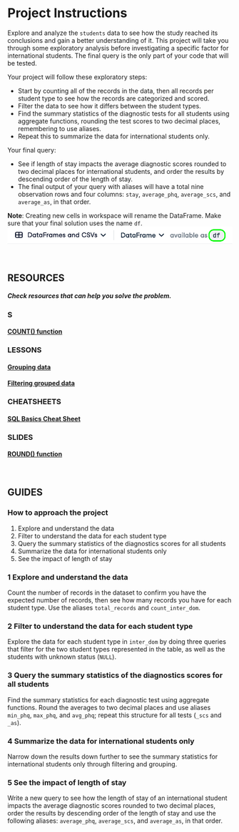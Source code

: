 # Project Instructions

Explore and analyze the `students` data to see how the study reached its conclusions and gain a better understanding of it. This project will take you through some exploratory analysis before investigating a specific factor for international students. The final query is the only part of your code that will be tested.

Your project will follow these exploratory steps:

- Start by counting all of the records in the data, then all records per student type to see how the records are categorized and scored.
- Filter the data to see how it differs between the student types.
- Find the summary statistics of the diagnostic tests for all students using aggregate functions, rounding the test scores to two decimal places, remembering to use aliases.
- Repeat this to summarize the data for international students only.

Your final query:
- See if length of stay impacts the average diagnostic scores rounded to two decimal places for international students, and order the results by descending order of the length of stay.
- The final output of your query with aliases will have a total nine observation rows and four columns: `stay`, `average_phq`, `average_scs`, and `average_as`, in that order.

**Note**: Creating new cells in workspace will rename the DataFrame. Make sure that your final solution uses the name `df`.
![](dfname.png)

<br>

## RESOURCES

##### Check resources that can help you solve the problem.

### S
#### [COUNT() function](https://www.datacamp.com/tutorial/count-sql-function)

### LESSONS
#### [Grouping data](https://campus.datacamp.com/courses/intermediate-sql/sorting-and-grouping-4?ex=5)
#### [Filtering grouped data](https://campus.datacamp.com/courses/intermediate-sql/sorting-and-grouping-4?ex=9)

### CHEATSHEETS
#### [SQL Basics Cheat Sheet](https://www.datacamp.com/cheat-sheet/sql-basics-cheat-sheet)

### SLIDES
#### [ROUND() function](https://campus.datacamp.com/pdf/web/viewer.html?file=https://projector-video-pdf-converter.datacamp.com/29303/chapter3.pdf#page=14)

<br>

## GUIDES

### How to approach the project
1. Explore and understand the data
2. Filter to understand the data for each student type
3. Query the summary statistics of the diagnostics scores for all students
4. Summarize the data for international students only
5. See the impact of length of stay

### 1 Explore and understand the data
Count the number of records in the dataset to confirm you have the expected number of records, then see how many records you have for each student type. Use the aliases `total_records` and `count_inter_dom`.

### 2 Filter to understand the data for each student type
Explore the data for each student type in `inter_dom` by doing three queries that filter for the two student types represented in the table, as well as the students with unknown status (`NULL`).

### 3 Query the summary statistics of the diagnostics scores for all students
Find the summary statistics for each diagnostic test using aggregate functions. Round the averages to two decimal places and use aliases `min_phq`, `max_phq`, and `avg_phq`; repeat this structure for all tests (`_scs` and `_as`).

### 4 Summarize the data for international students only
Narrow down the results down further to see the summary statistics for international students only through filtering and grouping.

### 5 See the impact of length of stay
Write a new query to see how the length of stay of an international student impacts the average diagnostic scores rounded to two decimal places, order the results by descending order of the length of stay and use the following aliases: `average_phq`, `average_scs`, and `average_as`, in that order.
